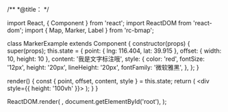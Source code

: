 /**
 *@title：
 */

import React, { Component } from 'react';
import ReactDOM from 'react-dom';
import { Map, Marker, Label } from 'rc-bmap';

class MarkerExample extends Component {
  constructor(props) {
    super(props);
    this.state = {
      point: { lng: 116.404, lat: 39.915 },
      offset: { width: 10, height: 10 },
      content: '我是文字标注哦',
      style: {
        color: 'red',
        fontSize: '12px',
        height: '20px',
        lineHeight: '20px',
        fontFamily: '微软雅黑',
      },
    };
  }

  render() {
    const {
      point, offset, content, style
    } = this.state;
    return (
      <div style={{ height: '100vh' }}>
        <Map
          ak="dbLUj1nQTvDvKXkov5fhnH5HIE88RUEO"
          scrollWheelZoom
        >
          <Marker
            point={point}
          />
          <Label
            point={point}
            offset={offset}
            content={content}
            style={style}
          />
        </Map>
      </div>
    );
  }
}

ReactDOM.render(
  <MarkerExample />,
  document.getElementById('root'),
);
